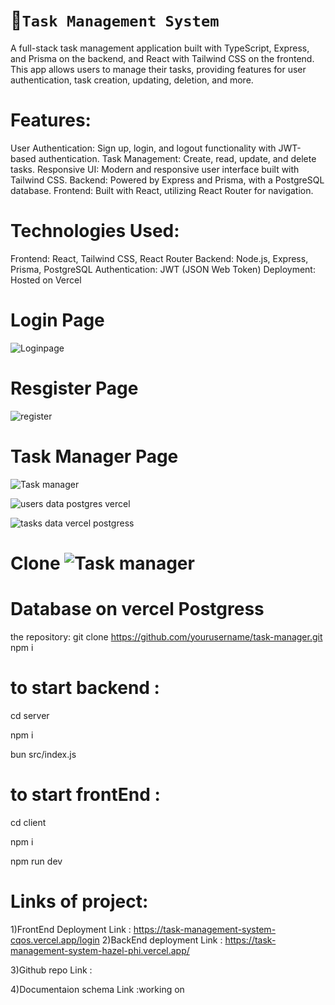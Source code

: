 # 💫`Task Management System`
A full-stack task management application built with TypeScript, Express, and Prisma on the backend, and React with Tailwind CSS on the frontend. This app allows users to manage their tasks, providing features for user authentication, task creation, updating, deletion, and more.

# Features:
User Authentication: Sign up, login, and logout functionality with JWT-based authentication.
Task Management: Create, read, update, and delete tasks.
Responsive UI: Modern and responsive user interface built with Tailwind CSS.
Backend: Powered by Express and Prisma, with a PostgreSQL database.
Frontend: Built with React, utilizing React Router for navigation.

# Technologies Used:
Frontend: React, Tailwind CSS, React Router
Backend: Node.js, Express, Prisma, PostgreSQL
Authentication: JWT (JSON Web Token)
Deployment: Hosted on Vercel

# Login Page

![Loginpage](https://github.com/user-attachments/assets/a0dcf234-a114-42e6-8bdc-c73788411d70)

# Resgister Page

![register](https://github.com/user-attachments/assets/b6d473c7-9e0a-49f5-b109-fbbedad90a9e)

# Task Manager Page

![Task manager](https://github.com/user-attachments/assets/3e2a96d9-d66f-4af8-9c22-9400bf3ed739)


![users data postgres vercel](https://github.com/user-attachments/assets/630697a5-42ce-4312-9df3-1c7e0c3c86ff)


![tasks data vercel postgress](https://github.com/user-attachments/assets/58331595-bb31-4e7e-bd3d-e433f2d80fb8)



# Clone ![Task manager](https://github.com/user-attachments/assets/a4193a94-8b77-4f93-a65c-f4f5cabf04aa)

# Database on vercel Postgress


the repository:
git clone https://github.com/yourusername/task-manager.git
npm i 
# to start backend :
cd server

npm i 

bun src/index.js

# to start frontEnd :
cd client

npm i 

npm run dev
# Links of project:
1)FrontEnd Deployment Link : https://task-management-system-cqos.vercel.app/login
2)BackEnd deployment Link  : https://task-management-system-hazel-phi.vercel.app/

3)Github repo Link :

4)Documentaion schema Link :working on 









